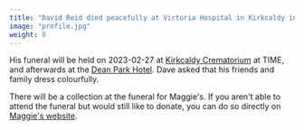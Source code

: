 ```yaml
---
title: "David Reid died peacefully at Victoria Hospital in Kirkcaldy in the morning of 2023-02-07."
image: "profile.jpg"
weight: 8
---
```


His funeral will be held on 2023-02-27 at [Kirkcaldy Crematorium](https://www.fife.gov.uk/facilities/crematorium/kirkcaldy-crematorium) at TIME, and afterwards at the [Dean Park Hotel](https://www.deanparkhotel.co.uk/). Dave asked that his friends and family dress colourfully.

There will be a collection at the funeral for Maggie's. If you aren't able to attend the funeral but would still like to donate, you can do so directly on [Maggie's website](https://www.maggies.org/get-involved/donate-maggies/).